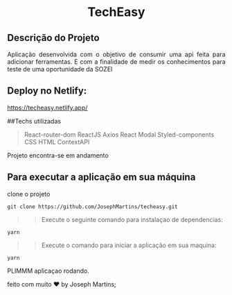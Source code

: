 <h1 align="center">TechEasy</h1>

## Descrição do Projeto

<p align="justify">Aplicação desenvolvida com o objetivo de consumir uma api feita para adicionar ferramentas. E com a finalidade de medir os conhecimentos para teste de uma oportunidade da SOZEI</p>

## Deploy no Netlify:
https://techeasy.netlify.app/

##Techs utilizadas

> React-router-dom
> ReactJS
> Axios
> React Modal
> Styled-components
> CSS
> HTML
> ContextAPI

Projeto encontra-se em andamento 

## Para executar a aplicação em sua máquina

clone o projeto

``` 
git clone https://github.com/JosephMartins/techeasy.git
```
>> Execute o seguinte comando para instalaçao de dependencias:
``` 
yarn
```

>> Execute o comando para iniciar a aplicação em sua maquina:
``` 
yarn
``` 

PLIMMM aplicaçao rodando.

feito com muito ❤ by Joseph Martins;


